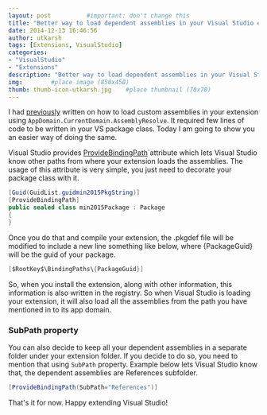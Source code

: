 ```yaml
---
layout: post          #important: don't change this
title: "Better way to load dependent assemblies in your Visual Studio extensions"
date: 2014-12-13 16:46:56
author: utkarsh
tags: [Extensions, VisualStudio]
categories:
- "VisualStudio"
- "Extensions"
description: "Better way to load dependent assemblies in your Visual Studio extensions"
img:        #place image (850x450)
thumb: thumb-icon-utkarsh.jpg    #place thumbnail (70x70)
---
```

I had [previously](http://geekswithblogs.net/onlyutkarsh/archive/2013/06/02/loading-custom-assemblies-in-visual-studio-extensions-again.aspx) written on how to load custom assemblies in your extension using `AppDomain.CurrentDomain.AssemblyResolve`. It required few lines of code to be written in your VS package class. Today I am going to show you an easier way of doing the same. 

Visual Studio provides [ProvideBindingPath](http://msdn.microsoft.com/en-us/library/microsoft.visualstudio.shell.providebindingpathattribute.aspx)`attribute which lets Visual Studio know other paths from where your extension loads the assemblies. The usage of this attribute is very simple, you just need to decorate your package class with it. 

```cs
[Guid(GuidList.guidmin2015PkgString)]
[ProvideBindingPath]
public sealed class min2015Package : Package
{
}
```

Once you do that and compile your extension, the <extension>.pkgdef file will be modified to include a new line something like below, where {PackageGuid} will be the guid of your package.

```cs
[$RootKey$\BindingPaths\{PackageGuid}]
```

So, when you install the extension, along with other information, this information is also written in the registry. So when Visual Studio is loading your extension, it will also load all the assemblies from the path you have mentioned in to its app domain.

### SubPath property

You can also decide to keep all your dependent assemblies in a separate folder under your extension folder. If you decide to do so, you need to mention that using `SubPath` property. Example below lets Visual Studio know that, the dependent assemblies are References subfolder.

```cs
[ProvideBindingPath(SubPath="References")]
```

That's it for now. Happy extending Visual Studio!